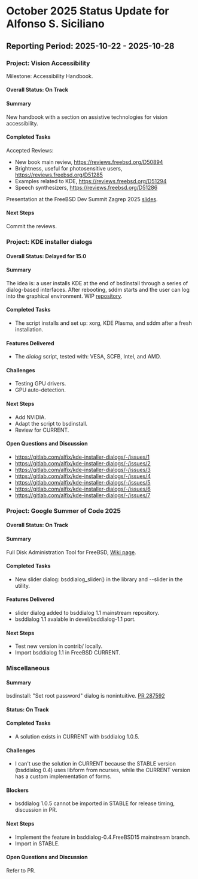 # October 2025 Status Update for Alfonso S. Siciliano

[//]: <> (### Add weekly updates in reverse chronological order. ###)
## **Reporting Period:** 2025-10-22 - 2025-10-28

### Project: Vision Accessibility

Milestone: Accessibility Handbook.

#### **Overall Status:** On Track
#### **Summary**

New handbook with a section on assistive technologies for vision accessibility.

#### **Completed Tasks**

Accepted Reviews:

 - New book main review, https://reviews.freebsd.org/D50894
 - Brightness, useful for photosensitive users, https://reviews.freebsd.org/D51285
 - Examples related to KDE, https://reviews.freebsd.org/D51294
 - Speech synthesizers, https://reviews.freebsd.org/D51286

Presentation at the FreeBSD Dev Summit Zagrep 2025 [slides](https://docs.google.com/presentation/d/1rnw5fU8KyUCGNqR6gkM5IBdyx8cVVdqigCGmrrd--a4/edit).

#### **Next Steps**

Commit the reviews.

### Project: KDE installer dialogs
#### **Overall Status:** Delayed for 15.0
#### **Summary**

The idea is: a user installs KDE at the end of bsdinstall through a series of dialog-based interfaces.
After rebooting, sddm starts and the user can log into the graphical environment.
WIP [repository](https://gitlab.com/alfix/kde-installer-dialogs).

#### **Completed Tasks**

 - The script installs and set up: xorg, KDE Plasma, and sddm after a fresh installation.

#### **Features Delivered**

 - The _dialog_ script, tested with: VESA, SCFB, Intel, and AMD.

#### **Challenges**

 - Testing GPU drivers.
 - GPU auto-detection.

#### **Next Steps**

 - Add NVIDIA.
 - Adapt the script to bsdinstall.
 - Review for CURRENT.

#### **Open Questions and Discussion**

- https://gitlab.com/alfix/kde-installer-dialogs/-/issues/1
- https://gitlab.com/alfix/kde-installer-dialogs/-/issues/2
- https://gitlab.com/alfix/kde-installer-dialogs/-/issues/3
- https://gitlab.com/alfix/kde-installer-dialogs/-/issues/4
- https://gitlab.com/alfix/kde-installer-dialogs/-/issues/5
- https://gitlab.com/alfix/kde-installer-dialogs/-/issues/6
- https://gitlab.com/alfix/kde-installer-dialogs/-/issues/7

### Project: Google Summer of Code 2025
#### **Overall Status:** On Track
#### **Summary**

Full Disk Administration Tool for FreeBSD, [Wiki page](https://wiki.freebsd.org/SummerOfCode2025Projects/FullDiskAdministrationToolForFreeBSD).

#### **Completed Tasks**

 - New slider dialog: bsddialog_slider() in the library and --slider in the utility.

#### **Features Delivered**

 - slider dialog added to bsddialog 1.1 mainstream repository.
 - bsddialog 1.1 avalable in devel/bsddialog-1.1 port.

#### **Next Steps**

 - Test new version in contrib/ locally.
 - Import bsddialog 1.1 in FreeBSD CURRENT.

### Miscellaneous
#### **Summary**

bsdinstall: "Set root password" dialog is nonintuitive. [PR 287592](https://bugs.freebsd.org/287592)

#### **Status:** On Track

#### **Completed Tasks**

 - A solution exists in CURRENT with bsddialog 1.0.5.

#### **Challenges**

 - I can't use the solution in CURRENT because the STABLE version (bsddialog 0.4) uses libform from ncurses, while the CURRENT version has a custom implementation of forms.

#### **Blockers**

 - bsddialog 1.0.5 cannot be imported in STABLE for release timing, discussion in PR.

#### **Next Steps**

 - Implement the feature in bsddialog-0.4.FreeBSD15 mainstream branch.
 - Import in STABLE.

#### **Open Questions and Discussion**

Refer to PR.

[//]: <> (##########################################################)
